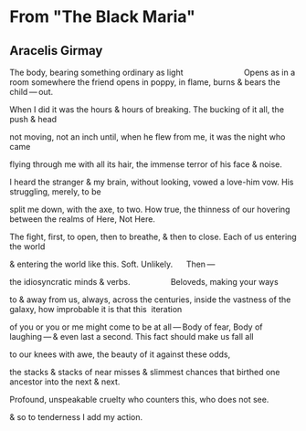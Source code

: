 # From "The Black Maria"
## Aracelis Girmay
The body, bearing something ordinary as light                           Opens
as in a room somewhere the friend opens in poppy, in flame, burns & bears the
child — out.

When I did it was the hours & hours of breaking. The bucking of
it all, the push & head

not moving, not an inch until,
when he flew from me, it was the night who came

flying through me with all its hair,
the immense terror of his face & noise.

I heard the stranger & my brain, without looking, vowed
a love-him vow. His struggling, merely, to be

split me down, with the axe, to two. How true,
the thinness of our hovering between the realms of Here, Not Here.

The fight, first, to open, then to breathe,
& then to close. Each of us entering the world

& entering the world like this.
Soft. Unlikely.      Then —

the idiosyncratic minds & verbs.
                 Beloveds, making your ways

to & away from us, always, across the centuries,
inside the vastness of the galaxy, how improbable it is that this  iteration

of you or you or me might come to be at all — Body of fear,
Body of laughing — & even last a second. This fact should make us fall all

to our knees with awe,
the beauty of it against these odds,

the stacks & stacks of near misses
& slimmest chances that birthed one ancestor into the next & next.

Profound, unspeakable cruelty who counters this, who does not see.

& so to tenderness I add my action.
